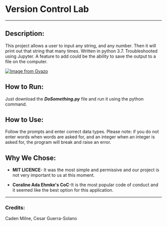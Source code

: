 # Version Control Lab

________

## Description:

This project allows a user to input any string, and any number. Then it will print out that string that many times. Written in python 3.7. Troubleshooted using Jupyter. A feature to add could be the ability to save the output to a file on the computer.

[![Image from Gyazo](https://i.gyazo.com/21b95c30218b3864749670ff22bc5916.gif)](https://gyazo.com/21b95c30218b3864749670ff22bc5916)

## How to Run:

Just download the ***DoSomething.py*** file and run it using the python command.

## How to Use:

Follow the prompts and enter correct data types. Please note: if you do not enter words when words are asked for, and an integer when an integer is asked for, the program will break and raise an error.

## Why We Chose:

* **MIT LICENCE**- It was the most simple and permissive and our project is not very important to us at this moment.

* **Coraline Ada Ehmke's CoC**-It is the most popular code of conduct and it seemed like the best option for this application.

  

________

### Credits:

Caden Milne, Cesar Guerra-Solano

